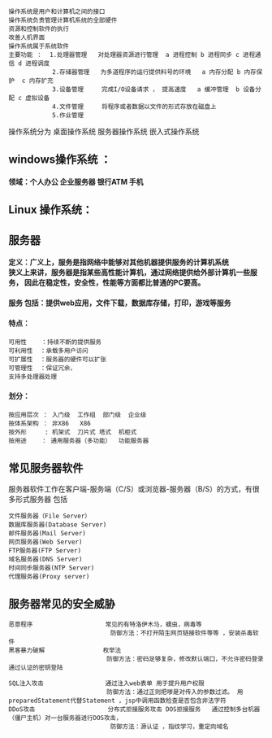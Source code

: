 
```
操作系统是用户和计算机之间的接口
操作系统负责管理计算机系统的全部硬件
资源和控制软件的执行
改善人机界面
操作系统属于系统软件
主要功能 ：  1.处理器管理   对处理器资源进行管理  a 进程控制 b 进程同步 c 进程通信 d 进程调度
            2.存储器管理   为多道程序的运行提供料号的环境   a 内存分配 b 内存保护  c 内存扩充
            3.设备管理     完成I/O设备请求 ， 提高速度   a 缓冲管理  b 设备分配 c 虚拟设备   
            4.文件管理     将程序或者数据以文件的形式存放在磁盘上 
            5.作业管理
```
操作系统分为  桌面操作系统  服务器操作系统  嵌入式操作系统   
## windows操作系统 ：
#### 领域：个人办公  企业服务器 银行ATM 手机
## Linux 操作系统：

##  服务器 
#### 定义：广义上，服务是指网络中能够对其他机器提供服务的计算机系统<br>狭义上来讲，服务器是指某些高性能计算机，通过网络提供给外部计算机一些服务， 因此在稳定性，安全性，性能等方面都比普通的PC要高。 
#### 服务 包括：提供web应用，文件下载，数据库存储，打印，游戏等服务   
#### 特点：
```
可用性    ：持续不断的提供服务
可利用性  ：承载多用户访问
可扩展性  ：服务器的硬件可以扩张
可管理性  ：保证冗余，
支持多处理器处理 
```

#### 划分：
```
按应用层次 ： 入门级  工作组  部门级  企业级
按体系架构 ： 非X86   X86
按外形     : 机架式  刀片式 塔式  机柜式
按用途    ： 通用服务器（多功能）  功能服务器 
```

## 常见服务器软件
服务器软件工作在客户端-服务端（C/S）或浏览器-服务器（B/S）的方式，有很多形式服务器 包括
```
文件服务器（File Server）
数据库服务器(Database Server)
邮件服务器(Mail Server)
网页服务器(Web Server)
FTP服务器(FTP Server)
域名服务器(DNS Server)
时间同步服务器(NTP Server)
代理服务器(Proxy server)
```

## 服务器常见的安全威胁
```
恶意程序                    常见的有特洛伊木马，蠕虫，病毒等  
                            防御方法：不打开陌生网页链接软件等等 ，安装杀毒软件
黑客暴力破解                枚举法  
                           防御方法：密码足够复杂，修改默认端口，不允许密码登录 通过认证的密钥登陆

SQL注入攻击                 通过注入web表单 用于提升用户权限  
                           防御方法：通过正则把嗲是对传入的参数过滤。 用preparedStatement代替Statement ，jsp中调用函数检查是否包含非法字符
DDoS攻击                    分布式拒接服务攻击 DOS拒接服务   通过控制多台机器（僵尸主机）对一台服务器进行DOS攻击，
                            防御方法：源认证 ，指纹学习，重定向域名
```
